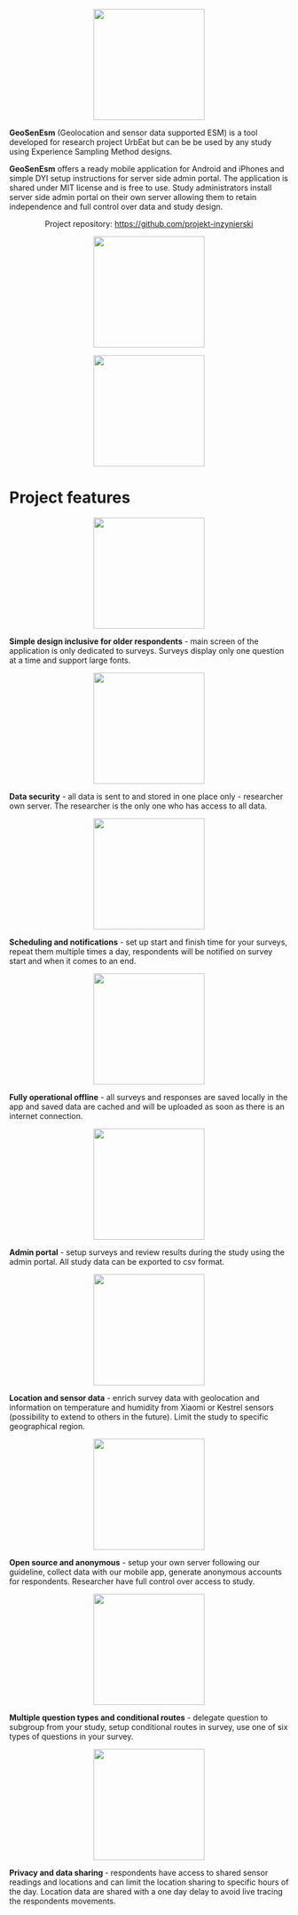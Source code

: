 <div id='inner_content-24-15' class='ct-inner-content'><div id="div_block-3-147" class="ct-div-block" ><div id="new_columns-4-147" class="ct-new-columns" ><div id="div_block-5-147" class="ct-div-block" ></div><div id="div_block-6-147" class="ct-div-block" ><p align="center"><img width="200" id="image-53-147" alt="" src="https://urbeat.site/wp-content/uploads/2025/01/geosenesm.png" class="ct-image"/></p><div id="_rich_text-23-147" class="oxy-rich-text" ><p><strong>GeoSenEsm</strong> (Geolocation and sensor data supported ESM) is a tool developed for research project UrbEat but can be be used by any study using Experience Sampling Method designs.</p><p><strong>GeoSenEsm</strong> offers a ready mobile application for Android and iPhones and simple DYI setup instructions for server side admin portal. The application is shared under MIT license and is free to use. Study administrators install server side admin portal on their own server allowing them to retain independence and full control over data and study design.</p><p style="text-align: center;">Project repository: <a href="https://github.com/projekt-inzynierski">https://github.com/projekt-inzynierski</a></p></div></div><div id="div_block-7-147" class="ct-div-block" ></div></div><div id="new_columns-24-147" class="ct-new-columns" ><div id="div_block-25-147" class="ct-div-block" ></div><div id="div_block-26-147" class="ct-div-block" ><p align="center"><img width="200" id="image-30-147" alt="" src="https://urbeat.site/wp-content/uploads/2025/01/download.png" class="ct-image" srcset="https://urbeat.site/wp-content/uploads/2025/01/download.png 188w, https://urbeat.site/wp-content/uploads/2025/01/download-18x5.png 18w" sizes="(max-width: 188px) 100vw, 188px" /></p></div><div id="div_block-27-147" class="ct-div-block" ><p align="center"><img width="200" id="image-31-147" alt="" src="https://urbeat.site/wp-content/uploads/2025/01/download2.png" class="ct-image" srcset="https://urbeat.site/wp-content/uploads/2025/01/download2.png 168w, https://urbeat.site/wp-content/uploads/2025/01/download2-18x6.png 18w" sizes="(max-width: 168px) 100vw, 168px" /></p></div><div id="div_block-28-147" class="ct-div-block" ></div></div><div id="new_columns-36-147" class="ct-new-columns" ><div id="div_block-37-147" class="ct-div-block" ><h1 id="headline-43-147" class="ct-headline">Project features</h1></div></div><div id="new_columns-15-147" class="ct-new-columns" ><div id="div_block-16-147" class="ct-div-block" ><p align="center"><img width="200" id="image-79-147" alt="" src="https://urbeat.site/wp-content/uploads/2025/01/simple-app-for-old-people-black-and-white-icon-no.png" class="ct-image" srcset="https://urbeat.site/wp-content/uploads/2025/01/simple-app-for-old-people-black-and-white-icon-no.png 1024w, https://urbeat.site/wp-content/uploads/2025/01/simple-app-for-old-people-black-and-white-icon-no-300x300.png 300w, https://urbeat.site/wp-content/uploads/2025/01/simple-app-for-old-people-black-and-white-icon-no-150x150.png 150w, https://urbeat.site/wp-content/uploads/2025/01/simple-app-for-old-people-black-and-white-icon-no-768x768.png 768w, https://urbeat.site/wp-content/uploads/2025/01/simple-app-for-old-people-black-and-white-icon-no-12x12.png 12w" sizes="(max-width: 1024px) 100vw, 1024px" /></p><div id="_rich_text-17-147" class="oxy-rich-text" ><p><strong>Simple design inclusive for older respondents</strong>  - main screen of the application is only dedicated to surveys. Surveys display only one question at a time and support large fonts.</p></div></div><div id="div_block-18-147" class="ct-div-block" ><p align="center"><img width="200" id="image-76-147" alt="" src="https://urbeat.site/wp-content/uploads/2025/01/data-security-black-and-white-icon.png" class="ct-image" srcset="https://urbeat.site/wp-content/uploads/2025/01/data-security-black-and-white-icon.png 1024w, https://urbeat.site/wp-content/uploads/2025/01/data-security-black-and-white-icon-300x300.png 300w, https://urbeat.site/wp-content/uploads/2025/01/data-security-black-and-white-icon-150x150.png 150w, https://urbeat.site/wp-content/uploads/2025/01/data-security-black-and-white-icon-768x768.png 768w, https://urbeat.site/wp-content/uploads/2025/01/data-security-black-and-white-icon-12x12.png 12w" sizes="(max-width: 1024px) 100vw, 1024px" /></p><div id="_rich_text-19-147" class="oxy-rich-text" ><p><strong>Data security</strong> - all data is sent to and stored in one place only - researcher own server. The researcher is the only one who has access to all data.</p></div></div><div id="div_block-20-147" class="ct-div-block" ><p align="center"><img width="200" id="image-82-147" alt="" src="https://urbeat.site/wp-content/uploads/2025/01/scheduling-an-notification-black-and-white-icon.png" class="ct-image" srcset="https://urbeat.site/wp-content/uploads/2025/01/scheduling-an-notification-black-and-white-icon.png 1024w, https://urbeat.site/wp-content/uploads/2025/01/scheduling-an-notification-black-and-white-icon-300x300.png 300w, https://urbeat.site/wp-content/uploads/2025/01/scheduling-an-notification-black-and-white-icon-150x150.png 150w, https://urbeat.site/wp-content/uploads/2025/01/scheduling-an-notification-black-and-white-icon-768x768.png 768w, https://urbeat.site/wp-content/uploads/2025/01/scheduling-an-notification-black-and-white-icon-12x12.png 12w" sizes="(max-width: 1024px) 100vw, 1024px" /></p><div id="_rich_text-21-147" class="oxy-rich-text" ><p><strong>Scheduling and notifications</strong> - set up start and finish time for your surveys, repeat them multiple times a day, respondents will be notified on survey start and when it comes to an end.</p></div></div></div><div id="new_columns-44-147" class="ct-new-columns" ><div id="div_block-45-147" class="ct-div-block" ><p align="center"><img width="200" id="image-51-147" alt="" src="https://urbeat.site/wp-content/uploads/2025/01/working-offline-black-and-white-icon-no-text.png" class="ct-image" srcset="https://urbeat.site/wp-content/uploads/2025/01/working-offline-black-and-white-icon-no-text.png 1024w, https://urbeat.site/wp-content/uploads/2025/01/working-offline-black-and-white-icon-no-text-300x300.png 300w, https://urbeat.site/wp-content/uploads/2025/01/working-offline-black-and-white-icon-no-text-150x150.png 150w, https://urbeat.site/wp-content/uploads/2025/01/working-offline-black-and-white-icon-no-text-768x768.png 768w, https://urbeat.site/wp-content/uploads/2025/01/working-offline-black-and-white-icon-no-text-12x12.png 12w" sizes="(max-width: 1024px) 100vw, 1024px" /></p><div id="_rich_text-46-147" class="oxy-rich-text" ><p><strong>Fully operational offline</strong> - all surveys and responses are saved locally in the app and saved data are cached and will be uploaded as soon as there is an internet connection.</p></div></div><div id="div_block-47-147" class="ct-div-block" ><p align="center"><img width="200" id="image-70-147" alt="" src="https://urbeat.site/wp-content/uploads/2025/01/admin-portal-black-and-white-icon.png" class="ct-image" srcset="https://urbeat.site/wp-content/uploads/2025/01/admin-portal-black-and-white-icon.png 1024w, https://urbeat.site/wp-content/uploads/2025/01/admin-portal-black-and-white-icon-300x300.png 300w, https://urbeat.site/wp-content/uploads/2025/01/admin-portal-black-and-white-icon-150x150.png 150w, https://urbeat.site/wp-content/uploads/2025/01/admin-portal-black-and-white-icon-768x768.png 768w, https://urbeat.site/wp-content/uploads/2025/01/admin-portal-black-and-white-icon-12x12.png 12w" sizes="(max-width: 1024px) 100vw, 1024px" /></p><div id="_rich_text-48-147" class="oxy-rich-text" ><p><strong>Admin portal</strong> - setup surveys and review results during the study using the admin portal. All study data can be exported to csv format.</p></div></div><div id="div_block-49-147" class="ct-div-block" ><p align="center"><img width="200" id="image-73-147" alt="" src="https://urbeat.site/wp-content/uploads/2025/01/location-and-temperature-data-black-and-white-icon.png" class="ct-image" srcset="https://urbeat.site/wp-content/uploads/2025/01/location-and-temperature-data-black-and-white-icon.png 1024w, https://urbeat.site/wp-content/uploads/2025/01/location-and-temperature-data-black-and-white-icon-300x300.png 300w, https://urbeat.site/wp-content/uploads/2025/01/location-and-temperature-data-black-and-white-icon-150x150.png 150w, https://urbeat.site/wp-content/uploads/2025/01/location-and-temperature-data-black-and-white-icon-768x768.png 768w, https://urbeat.site/wp-content/uploads/2025/01/location-and-temperature-data-black-and-white-icon-12x12.png 12w" sizes="(max-width: 1024px) 100vw, 1024px" /></p><div id="_rich_text-50-147" class="oxy-rich-text" ><p><strong>Location and sensor data</strong> - enrich survey data with geolocation and information on temperature and humidity from Xiaomi or Kestrel sensors (possibility to extend to others in the future). Limit the study to specific geographical region.</p></div></div></div><div id="new_columns-55-147" class="ct-new-columns" ><div id="div_block-56-147" class="ct-div-block" ><p align="center"><img width="200" id="image-57-147" alt="" src="https://urbeat.site/wp-content/uploads/2025/01/open-source.png" class="ct-image" srcset="https://urbeat.site/wp-content/uploads/2025/01/open-source.png 512w, https://urbeat.site/wp-content/uploads/2025/01/open-source-300x300.png 300w, https://urbeat.site/wp-content/uploads/2025/01/open-source-150x150.png 150w, https://urbeat.site/wp-content/uploads/2025/01/open-source-12x12.png 12w" sizes="(max-width: 512px) 100vw, 512px" /></p><div id="_rich_text-58-147" class="oxy-rich-text" ><p><strong>Open source and anonymous</strong> - setup your own server following our guideline, collect data with our mobile app, generate anonymous accounts for respondents. Researcher have full control over access to study.</p></div></div><div id="div_block-59-147" class="ct-div-block" ><p align="center"><img width="200" id="image-64-147" alt="" src="https://urbeat.site/wp-content/uploads/2025/01/different-question-types-black-and-white-icon.png" class="ct-image" srcset="https://urbeat.site/wp-content/uploads/2025/01/different-question-types-black-and-white-icon.png 1024w, https://urbeat.site/wp-content/uploads/2025/01/different-question-types-black-and-white-icon-300x300.png 300w, https://urbeat.site/wp-content/uploads/2025/01/different-question-types-black-and-white-icon-150x150.png 150w, https://urbeat.site/wp-content/uploads/2025/01/different-question-types-black-and-white-icon-768x768.png 768w, https://urbeat.site/wp-content/uploads/2025/01/different-question-types-black-and-white-icon-12x12.png 12w" sizes="(max-width: 1024px) 100vw, 1024px" /></p><div id="_rich_text-60-147" class="oxy-rich-text" ><p><strong>Multiple question types and conditional routes</strong> - delegate question to subgroup from your study, setup conditional routes in survey, use one of six types of questions in your survey.</p></div></div><div id="div_block-61-147" class="ct-div-block" ><p align="center"><img width="200" id="image-67-147" alt="" src="https://urbeat.site/wp-content/uploads/2025/01/privacy-and-data-sharing-black-and-white-icon.png" class="ct-image" srcset="https://urbeat.site/wp-content/uploads/2025/01/privacy-and-data-sharing-black-and-white-icon.png 1024w, https://urbeat.site/wp-content/uploads/2025/01/privacy-and-data-sharing-black-and-white-icon-300x300.png 300w, https://urbeat.site/wp-content/uploads/2025/01/privacy-and-data-sharing-black-and-white-icon-150x150.png 150w, https://urbeat.site/wp-content/uploads/2025/01/privacy-and-data-sharing-black-and-white-icon-768x768.png 768w, https://urbeat.site/wp-content/uploads/2025/01/privacy-and-data-sharing-black-and-white-icon-12x12.png 12w" sizes="(max-width: 1024px) 100vw, 1024px" /></p><div id="_rich_text-62-147" class="oxy-rich-text" ><p><strong>Privacy and data sharing </strong>- respondents have access to shared sensor readings and locations and can limit the location sharing to specific hours of the day. Location data are shared with a one day delay to avoid live tracing the respondents movements.</p></div></div></div>
